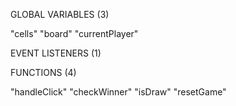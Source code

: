 GLOBAL VARIABLES (3)

"cells"
"board"
"currentPlayer"

EVENT LISTENERS (1)

FUNCTIONS (4)

"handleClick"
"checkWinner"
"isDraw"
"resetGame"